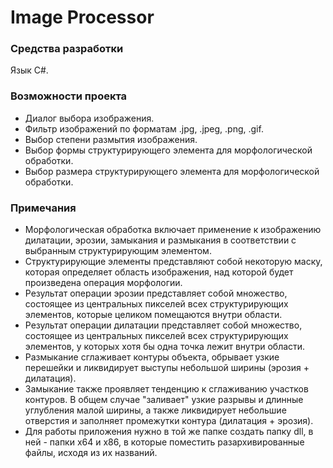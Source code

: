 # Image Processor
### Средства разработки
Язык C#.
### Возможности проекта
* Диалог выбора изображения.
* Фильтр изображений по форматам .jpg, .jpeg, .png, .gif.
* Выбор степени размытия изображения.
* Выбор формы структурирующего элемента для морфологической обработки.
* Выбор размера структурирующего элемента для морфологической обработки.
### Примечания
* Морфологическая обработка включает применение к изображению дилатации, эрозии, замыкания и размыкания в соответствии с выбранным структурирующим элементом.
* Структурирующие элементы представляют собой некоторую маску, которая определяет область изображения, над которой будет произведена операция морфологии.
* Результат операции эрозии представляет собой множество, состоящее из центральных пикселей всех структурирующих элементов, которые целиком помещаются внутри области.
* Результат операции дилатации представляет собой множество, состоящее из центральных пикселей всех структурирующих элементов, у которых хотя бы одна точка лежит внутри области.
* Размыкание сглаживает контуры объекта, обрывает узкие перешейки и ликвидирует выступы небольшой ширины (эрозия + дилатация).
* Замыкание также проявляет тенденцию к сглаживанию участков контуров. В общем случае "заливает" узкие разрывы и длинные углубления малой ширины, а также ликвидирует небольшие отверстия и заполняет промежутки контура (дилатация + эрозия).
* Для работы приложения нужно в той же папке создать папку dll, в ней - папки x64 и x86, в которые поместить разархивированные файлы, исходя из их названий.
